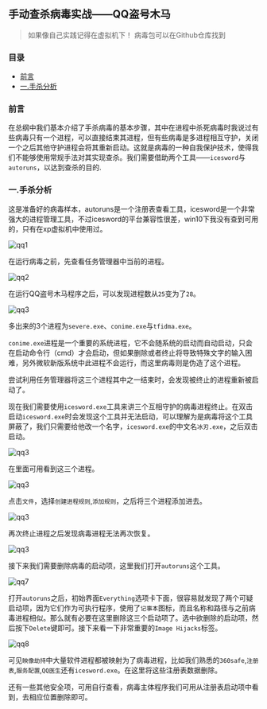 ## <span id="wu">手动查杀病毒实战——QQ盗号木马</span>

> 如果像自己实践记得在虚拟机下！
> 病毒包可以在Github仓库找到

### 目录

* [前言](#qy)
* [一.手杀分析](#ss)

### <span id="qy">前言</span>

在总纲中我们基本介绍了手杀病毒的基本步骤，其中在进程中杀死病毒时我说过有些病毒只有一个进程，可以直接结束其进程，但有些病毒是多进程相互守护，关闭一个之后其他守护进程会将其重新启动。这就是病毒的一种自我保护技术，使得我们不能够使用常规手法对其实现查杀。我们需要借助两个工具——`icesword`与`autoruns`，以达到查杀的目的.

### <span id="ss">一.手杀分析</span>

这是准备好的病毒样本，autoruns是一个注册表查看工具，icesword是一个非常强大的进程管理工具，不过icesword的平台兼容性很差，win10下我没有查到可用的，只有在xp虚拟机中使用过。

![qq1](img/qq1.png)

在运行病毒之前，先查看任务管理器中当前的进程。

![qq2](img/qq2.png)

在运行QQ盗号木马程序之后，可以发现进程数从`25`变为了`28`。

![qq3](img/qq3.png)

多出来的3个进程为`severe.exe`、`conime.exe`与`tfidma.exe`。

`conime.exe`进程是一个重要的系统进程，它不会随系统的启动而自动启动，只会在启动命令行（cmd）才会启动，但如果删除或者终止将导致特殊文字的输入困难，另外微软新版系统中此进程不会运行，而这里病毒则是伪造了这个进程。

尝试利用任务管理器将这三个进程其中之一结束时，会发现被终止的进程重新被启动了。

现在我们需要使用`icesword.exe`工具来讲三个互相守护的病毒进程终止。在双击启动`icesword.exe`时会发现这个工具并无法启动，可以理解为是病毒将这个工具屏蔽了，我们只需要给他改一个名字，`icesword.exe`的中文名`冰刃.exe`，之后双击启动。

![qq3](img/qq.png)

在里面可用看到这三个进程。

![qq3](img/qq4.png)

点击`文件`，选择`创建进程规则`,`添加规则`，之后将三个进程添加进去。

![qq3](img/qq5.png)

再次终止进程之后发现病毒进程无法再次恢复。

![qq3](img/qq6.png)

接下来我们需要删除病毒的启动项，这里我们打开`autoruns`这个工具。

![qq7](img/qq7.png)

打开`autoruns`之后，初始界面`Everything`选项卡下面，很容易就发现了两个可疑启动项，因为它们作为可执行程序，使用了`记事本`图标，而且名称和路径与之前病毒进程相似。那么就有必要在这里删除这三个启动项了。选中欲删除的启动项，然后按下`Delete`键即可。接下来看一下非常重要的`Image Hijacks`标签。

![qq8](img/qq8.png)

可见`映像劫持`中大量软件进程都被映射为了病毒进程，比如我们熟悉的`360safe`,`注册表`,`服务配置`,`QQ医生`还有`icesword.exe`。在这里将这些注册表数据删除。

还有一些其他安全项，可用自行查看，病毒主体程序我们可用从注册表启动项中看到，去相应位置删除即可。